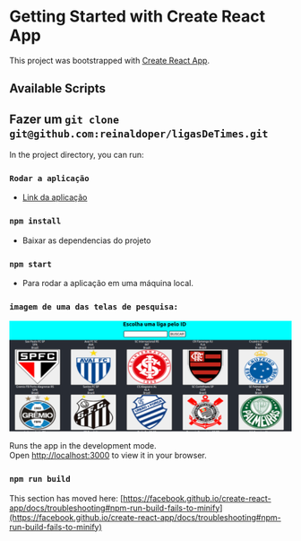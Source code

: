 # Getting Started with Create React App

This project was bootstrapped with [Create React App](https://github.com/facebook/create-react-app).

## Available Scripts
## Fazer um `git clone git@github.com:reinaldoper/ligasDeTimes.git`

In the project directory, you can run:
### `Rodar a aplicação`
- [Link da aplicação](https://classy-vacherin-a43e5f.netlify.app/)
 
 ### `npm install`
- Baixar as dependencias do projeto

### `npm start`
- Para rodar a aplicação em uma máquina local.

### `imagem de uma das telas de pesquisa:`
<img src="src/times.png" alt="image"/>
</br>

Runs the app in the development mode.\
Open [http://localhost:3000](http://localhost:3000) to view it in your browser.



### `npm run build`

This section has moved here: [https://facebook.github.io/create-react-app/docs/troubleshooting#npm-run-build-fails-to-minify](https://facebook.github.io/create-react-app/docs/troubleshooting#npm-run-build-fails-to-minify)
